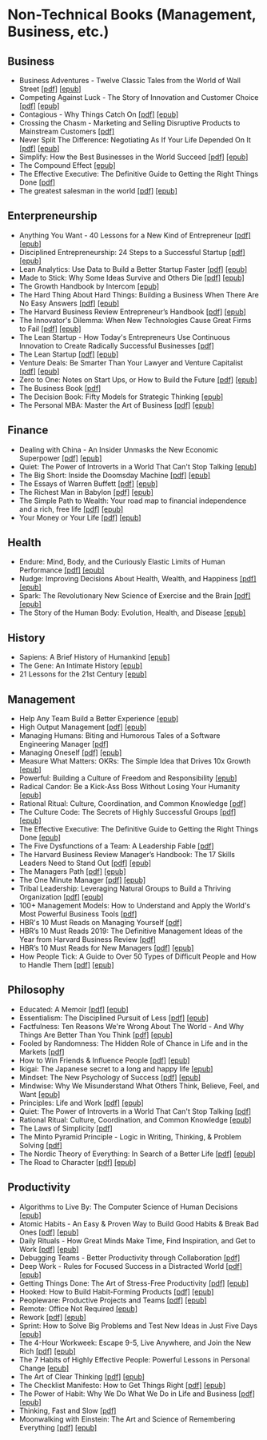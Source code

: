 # Non-Technical Books (Management, Business, etc.)

## Business

 - Business Adventures - Twelve Classic Tales from the World of Wall Street [[pdf]](https://github.com/ahmadassaf/books-library/blob/master/Misc.%20(Management,%20Business,%20etc.)/Business/Business%20Adventures%20-%20Twelve%20Classic%20Tales%20from%20the%20World%20of%20Wall%20Street.pdf) [[epub]](https://github.com/ahmadassaf/books-library/blob/master/Misc.%20(Management,%20Business,%20etc.)/Business/Business%20Adventures%20-%20Twelve%20Classic%20Tales%20from%20the%20World%20of%20Wall%20Street.epub)
 - Competing Against Luck - The Story of Innovation and Customer Choice [[pdf]](https://github.com/ahmadassaf/books-library/blob/master/Misc.%20(Management,%20Business,%20etc.)/Business/Competing%20Against%20Luck%20-%20The%20Story%20of%20Innovation%20and%20Customer%20Choice.pdf) [[epub]](https://github.com/ahmadassaf/books-library/blob/master/Misc.%20(Management,%20Business,%20etc.)/Business/Competing%20Against%20Luck%20-%20The%20Story%20of%20Innovation%20and%20Customer%20Choice.epub)
 - Contagious - Why Things Catch On [[pdf]](https://github.com/ahmadassaf/books-library/blob/master/Misc.%20(Management,%20Business,%20etc.)/Business/Contagious%20-%20Why%20Things%20Catch%20On.pdf) [[epub]](https://github.com/ahmadassaf/books-library/blob/master/Misc.%20(Management,%20Business,%20etc.)/Business/Contagious%20-%20Why%20Things%20Catch%20On.epub)
 - Crossing the Chasm - Marketing and Selling Disruptive Products to Mainstream Customers [[pdf]](https://github.com/ahmadassaf/books-library/blob/master/Misc.%20(Management,%20Business,%20etc.)/Business/Crossing%20the%20Chasm%20-%20Marketing%20and%20Selling%20Disruptive%20Products%20to%20Mainstream%20Customers.pdf)
 - Never Split The Difference: Negotiating As If Your Life Depended On It [[pdf]](https://github.com/ahmadassaf/books-library/blob/master/Misc.%20(Management,%20Business,%20etc.)/Business/Never%20Split%20The%20Difference:%20Negotiating%20As%20If%20Your%20Life%20Depended%20On%20It.pdf) [[epub]](https://github.com/ahmadassaf/books-library/blob/master/Misc.%20(Management,%20Business,%20etc.)/Business/Never%20Split%20The%20Difference:%20Negotiating%20As%20If%20Your%20Life%20Depended%20On%20It.epub)
 - Simplify: How the Best Businesses in the World Succeed [[pdf]](https://github.com/ahmadassaf/books-library/blob/master/Misc.%20(Management,%20Business,%20etc.)/Business/Simplify:%20How%20the%20Best%20Businesses%20in%20the%20World%20Succeed.pdf) [[epub]](https://github.com/ahmadassaf/books-library/blob/master/Misc.%20(Management,%20Business,%20etc.)/Business/Simplify:%20How%20the%20Best%20Businesses%20in%20the%20World%20Succeed.epub)
 - The Compound Effect [[epub]](https://github.com/ahmadassaf/books-library/blob/master/Misc.%20(Management,%20Business,%20etc.)/Business/The%20Compound%20Effect.epub)
 - The Effective Executive: The Definitive Guide to Getting the Right Things Done [[pdf]](https://github.com/ahmadassaf/books-library/blob/master/Misc.%20(Management,%20Business,%20etc.)/Business/The%20Effective%20Executive:%20The%20Definitive%20Guide%20to%20Getting%20the%20Right%20Things%20Done.pdf)
 - The greatest salesman in the world [[pdf]](https://github.com/ahmadassaf/books-library/blob/master/Misc.%20(Management,%20Business,%20etc.)/Business/The%20greatest%20salesman%20in%20the%20world.pdf) [[epub]](https://github.com/ahmadassaf/books-library/blob/master/Misc.%20(Management,%20Business,%20etc.)/Business/The%20greatest%20salesman%20in%20the%20world.epub)

## Enterpreneurship

 - Anything You Want - 40 Lessons for a New Kind of Entrepreneur [[pdf]](https://github.com/ahmadassaf/books-library/blob/master/Misc.%20(Management,%20Business,%20etc.)/Enterpreneurship/Anything%20You%20Want%20-%2040%20Lessons%20for%20a%20New%20Kind%20of%20Entrepreneur.pdf) [[epub]](https://github.com/ahmadassaf/books-library/blob/master/Misc.%20(Management,%20Business,%20etc.)/Enterpreneurship/Anything%20You%20Want%20-%2040%20Lessons%20for%20a%20New%20Kind%20of%20Entrepreneur.epub)
 - Disciplined Entrepreneurship: 24 Steps to a Successful Startup [[pdf]](https://github.com/ahmadassaf/books-library/blob/master/Misc.%20(Management,%20Business,%20etc.)/Enterpreneurship/Disciplined%20Entrepreneurship:%2024%20Steps%20to%20a%20Successful%20Startup.pdf) [[epub]](https://github.com/ahmadassaf/books-library/blob/master/Misc.%20(Management,%20Business,%20etc.)/Enterpreneurship/Disciplined%20Entrepreneurship:%2024%20Steps%20to%20a%20Successful%20Startup.epub)
 - Lean Analytics: Use Data to Build a Better Startup Faster [[pdf]](https://github.com/ahmadassaf/books-library/blob/master/Misc.%20(Management,%20Business,%20etc.)/Enterpreneurship/Lean%20Analytics:%20Use%20Data%20to%20Build%20a%20Better%20Startup%20Faster.pdf) [[epub]](https://github.com/ahmadassaf/books-library/blob/master/Misc.%20(Management,%20Business,%20etc.)/Enterpreneurship/Lean%20Analytics:%20Use%20Data%20to%20Build%20a%20Better%20Startup%20Faster.epub)
 - Made to Stick: Why Some Ideas Survive and Others Die [[pdf]](https://github.com/ahmadassaf/books-library/blob/master/Misc.%20(Management,%20Business,%20etc.)/Enterpreneurship/Made%20to%20Stick:%20Why%20Some%20Ideas%20Survive%20and%20Others%20Die.pdf) [[epub]](https://github.com/ahmadassaf/books-library/blob/master/Misc.%20(Management,%20Business,%20etc.)/Enterpreneurship/Made%20to%20Stick:%20Why%20Some%20Ideas%20Survive%20and%20Others%20Die.epub)
 - The Growth Handbook by Intercom [[epub]](https://github.com/ahmadassaf/books-library/blob/master/Misc.%20(Management,%20Business,%20etc.)/Enterpreneurship/The%20Growth%20Handbook%20by%20Intercom.epub)
 - The Hard Thing About Hard Things: Building a Business When There Are No Easy Answers [[pdf]](https://github.com/ahmadassaf/books-library/blob/master/Misc.%20(Management,%20Business,%20etc.)/Enterpreneurship/The%20Hard%20Thing%20About%20Hard%20Things:%20Building%20a%20Business%20When%20There%20Are%20No%20Easy%20Answers.pdf) [[epub]](https://github.com/ahmadassaf/books-library/blob/master/Misc.%20(Management,%20Business,%20etc.)/Enterpreneurship/The%20Hard%20Thing%20About%20Hard%20Things:%20Building%20a%20Business%20When%20There%20Are%20No%20Easy%20Answers.epub)
 - The Harvard Business Review Entrepreneur’s Handbook [[pdf]](https://github.com/ahmadassaf/books-library/blob/master/Misc.%20(Management,%20Business,%20etc.)/Enterpreneurship/The%20Harvard%20Business%20Review%20Entrepreneur’s%20Handbook.pdf) [[epub]](https://github.com/ahmadassaf/books-library/blob/master/Misc.%20(Management,%20Business,%20etc.)/Enterpreneurship/The%20Harvard%20Business%20Review%20Entrepreneur’s%20Handbook.epub)
 - The Innovator's Dilemma: When New Technologies Cause Great Firms to Fail [[pdf]](https://github.com/ahmadassaf/books-library/blob/master/Misc.%20(Management,%20Business,%20etc.)/Enterpreneurship/The%20Innovator's%20Dilemma:%20When%20New%20Technologies%20Cause%20Great%20Firms%20to%20Fail.pdf) [[epub]](https://github.com/ahmadassaf/books-library/blob/master/Misc.%20(Management,%20Business,%20etc.)/Enterpreneurship/The%20Innovator's%20Dilemma:%20When%20New%20Technologies%20Cause%20Great%20Firms%20to%20Fail.epub)
 - The Lean Startup - How Today's Entrepreneurs Use Continuous Innovation to Create Radically Successful Businesses [[pdf]](https://github.com/ahmadassaf/books-library/blob/master/Misc.%20(Management,%20Business,%20etc.)/Enterpreneurship/The%20Lean%20Startup%20-%20How%20Today's%20Entrepreneurs%20Use%20Continuous%20Innovation%20to%20Create%20Radically%20Successful%20Businesses.pdf)
 - The Lean Startup [[pdf]](https://github.com/ahmadassaf/books-library/blob/master/Misc.%20(Management,%20Business,%20etc.)/Enterpreneurship/The%20Lean%20Startup.pdf) [[epub]](https://github.com/ahmadassaf/books-library/blob/master/Misc.%20(Management,%20Business,%20etc.)/Enterpreneurship/The%20Lean%20Startup.epub)
 - Venture Deals: Be Smarter Than Your Lawyer and Venture Capitalist [[pdf]](https://github.com/ahmadassaf/books-library/blob/master/Misc.%20(Management,%20Business,%20etc.)/Enterpreneurship/Venture%20Deals:%20Be%20Smarter%20Than%20Your%20Lawyer%20and%20Venture%20Capitalist.pdf)  [[epub]](https://github.com/ahmadassaf/books-library/blob/master/Misc.%20(Management,%20Business,%20etc.)/Enterpreneurship/Venture%20Deals:%20Be%20Smarter%20Than%20Your%20Lawyer%20and%20Venture%20Capitalist.epub)
 - Zero to One: Notes on Start Ups, or How to Build the Future [[pdf]](https://github.com/ahmadassaf/books-library/blob/master/Misc.%20(Management,%20Business,%20etc.)/Enterpreneurship/Zero%20to%20One:%20Notes%20on%20Start%20Ups,%20or%20How%20to%20Build%20the%20Future.pdf) [[epub]](https://github.com/ahmadassaf/books-library/blob/master/Misc.%20(Management,%20Business,%20etc.)/Enterpreneurship/Zero%20to%20One:%20Notes%20on%20Start%20Ups,%20or%20How%20to%20Build%20the%20Future.epub)
 - The Business Book [[pdf]](https://github.com/ahmadassaf/research-library/blob/master/Misc.%20(Management,%20Business,%20etc.)/Business/The%20Business%20Book.pdf)
 - The Decision Book: Fifty Models for Strategic Thinking [[epub]](https://github.com/ahmadassaf/research-library/blob/master/Misc.%20(Management,%20Business,%20etc.)/Business/The%20Decision%20Book:%20Fifty%20Models%20for%20Strategic%20Thinking.epub)
 - The Personal MBA: Master the Art of Business [[pdf]](https://github.com/ahmadassaf/research-library/blob/master/Misc.%20(Management,%20Business,%20etc.)/Business/The%20Personal%20MBA:%20Master%20the%20Art%20of%20Business.pdf) [[epub]](https://github.com/ahmadassaf/research-library/blob/master/Misc.%20(Management,%20Business,%20etc.)/Business/The%20Personal%20MBA:%20Master%20the%20Art%20of%20Business.epub)

## Finance

 - Dealing with China - An Insider Unmasks the New Economic Superpower [[pdf]](https://github.com/ahmadassaf/books-library/blob/master/Misc.%20(Management,%20Business,%20etc.)/Finance/Dealing%20with%20China%20-%20An%20Insider%20Unmasks%20the%20New%20Economic%20Superpower.pdf) [[epub]](https://github.com/ahmadassaf/books-library/blob/master/Misc.%20(Management,%20Business,%20etc.)/Finance/Dealing%20with%20China%20-%20An%20Insider%20Unmasks%20the%20New%20Economic%20Superpower.epub)
 - Quiet: The Power of Introverts in a World That Can't Stop Talking [[epub]](https://github.com/ahmadassaf/books-library/blob/master/Misc.%20(Management,%20Business,%20etc.)/Finance/Quiet:%20The%20Power%20of%20Introverts%20in%20a%20World%20That%20Can't%20Stop%20Talking.epub)
 - The Big Short: Inside the Doomsday Machine [[pdf]](https://github.com/ahmadassaf/books-library/blob/master/Misc.%20(Management,%20Business,%20etc.)/Finance/The%20Big%20Short:%20Inside%20the%20Doomsday%20Machine.pdf) [[epub]](https://github.com/ahmadassaf/books-library/blob/master/Misc.%20(Management,%20Business,%20etc.)/Finance/The%20Big%20Short:%20Inside%20the%20Doomsday%20Machine.epub)
 - The Essays of Warren Buffett [[pdf]](https://github.com/ahmadassaf/books-library/blob/master/Misc.%20(Management,%20Business,%20etc.)/Finance/The%20Essays%20of%20Warren%20Buffett.pdf) [[epub]](https://github.com/ahmadassaf/books-library/blob/master/Misc.%20(Management,%20Business,%20etc.)/Finance/The%20Essays%20of%20Warren%20Buffett.epub)
 - The Richest Man in Babylon [[pdf]](https://github.com/ahmadassaf/books-library/blob/master/Misc.%20(Management,%20Business,%20etc.)/Finance/The%20Richest%20Man%20in%20Babylon.pdf) [[epub]](https://github.com/ahmadassaf/books-library/blob/master/Misc.%20(Management,%20Business,%20etc.)/Finance/The%20Richest%20Man%20in%20Babylon.epub)
 - The Simple Path to Wealth: Your road map to financial independence and a rich, free life [[pdf]](https://github.com/ahmadassaf/books-library/blob/master/Misc.%20(Management,%20Business,%20etc.)/Finance/The%20Simple%20Path%20to%20Wealth:%20Your%20road%20map%20to%20financial%20independence%20and%20a%20rich,%20free%20life.pdf) [[epub]](https://github.com/ahmadassaf/books-library/blob/master/Misc.%20(Management,%20Business,%20etc.)/Finance/The%20Simple%20Path%20to%20Wealth:%20Your%20road%20map%20to%20financial%20independence%20and%20a%20rich,%20free%20life.epub)
 - Your Money or Your Life [[pdf]](https://github.com/ahmadassaf/books-library/blob/master/Misc.%20(Management,%20Business,%20etc.)/Finance/Your%20Money%20or%20Your%20Life.pdf) [[epub]](https://github.com/ahmadassaf/books-library/blob/master/Misc.%20(Management,%20Business,%20etc.)/Finance/Your%20Money%20or%20Your%20Life.epub)

## Health

 - Endure: Mind, Body, and the Curiously Elastic Limits of Human Performance [[pdf]](https://github.com/ahmadassaf/books-library/blob/master/Misc.%20(Management,%20Business,%20etc.)/Health/Endure:%20Mind,%20Body,%20and%20the%20Curiously%20Elastic%20Limits%20of%20Human%20Performance.pdf) [[epub]](https://github.com/ahmadassaf/books-library/blob/master/Misc.%20(Management,%20Business,%20etc.)/Health/Endure:%20Mind,%20Body,%20and%20the%20Curiously%20Elastic%20Limits%20of%20Human%20Performance.epub)
 - Nudge: Improving Decisions About Health, Wealth, and Happiness [[pdf]](https://github.com/ahmadassaf/books-library/blob/master/Misc.%20(Management,%20Business,%20etc.)/Health/Nudge:%20Improving%20Decisions%20About%20Health,%20Wealth,%20and%20Happiness.pdf) [[epub]](https://github.com/ahmadassaf/books-library/blob/master/Misc.%20(Management,%20Business,%20etc.)/Health/Nudge:%20Improving%20Decisions%20About%20Health,%20Wealth,%20and%20Happiness.epub)
 - Spark: The Revolutionary New Science of Exercise and the Brain [[pdf]](https://github.com/ahmadassaf/books-library/blob/master/Misc.%20(Management,%20Business,%20etc.)/Health/Spark:%20The%20Revolutionary%20New%20Science%20of%20Exercise%20and%20the%20Brain.pdf) [[epub]](https://github.com/ahmadassaf/books-library/blob/master/Misc.%20(Management,%20Business,%20etc.)/Health/Spark:%20The%20Revolutionary%20New%20Science%20of%20Exercise%20and%20the%20Brain.epub)
 - The Story of the Human Body: Evolution, Health, and Disease [[epub]](https://github.com/ahmadassaf/books-library/blob/master/Misc.%20(Management,%20Business,%20etc.)/Health/The%20Story%20of%20the%20Human%20Body:%20Evolution,%20Health,%20and%20Disease.epub)

## History

 - Sapiens: A Brief History of Humankind [[epub]](https://github.com/ahmadassaf/books-library/blob/master/Misc.%20(Management,%20Business,%20etc.)/History/Sapiens:%20A%20Brief%20History%20of%20Humankind.epub)
 - The Gene: An Intimate History [[epub]](https://github.com/ahmadassaf/books-library/blob/master/Misc.%20(Management,%20Business,%20etc.)/History/The%20Gene:%20An%20Intimate%20History.epub)
 - 21 Lessons for the 21st Century [[epub]](https://github.com/ahmadassaf/research-library/blob/master/Misc.%20(Management,%20Business,%20etc.)/History/21%20Lessons%20for%20the%2021st%20Century.epub)

## Management

 - Help Any Team Build a Better Experience [[epub]](https://github.com/ahmadassaf/books-library/blob/master/Misc.%20(Management,%20Business,%20etc.)/Management/Help%20Any%20Team%20Build%20a%20Better%20Experience.epub)
 - High Output Management [[pdf]](https://github.com/ahmadassaf/books-library/blob/master/Misc.%20(Management,%20Business,%20etc.)/Management/High%20Output%20Management.pdf) [[epub]](https://github.com/ahmadassaf/books-library/blob/master/Misc.%20(Management,%20Business,%20etc.)/Management/High%20Output%20Management.epub)
 - Managing Humans: Biting and Humorous Tales of a Software Engineering Manager [[pdf]](https://github.com/ahmadassaf/books-library/blob/master/Misc.%20(Management,%20Business,%20etc.)/Management/Managing%20Humans:%20Biting%20and%20Humorous%20Tales%20of%20a%20Software%20Engineering%20Manager.pdf)
 - Managing Oneself [[pdf]](https://github.com/ahmadassaf/books-library/blob/master/Misc.%20(Management,%20Business,%20etc.)/Management/Managing%20Oneself.pdf) [[epub]](https://github.com/ahmadassaf/books-library/blob/master/Misc.%20(Management,%20Business,%20etc.)/Management/Managing%20Oneself.epub)
 - Measure What Matters: OKRs: The Simple Idea that Drives 10x Growth [[epub]](https://github.com/ahmadassaf/books-library/blob/master/Misc.%20(Management,%20Business,%20etc.)/Management/Measure%20What%20Matters:%20OKRs:%20The%20Simple%20Idea%20that%20Drives%2010x%20Growth.epub)
 - Powerful: Building a Culture of Freedom and Responsibility [[epub]](https://github.com/ahmadassaf/books-library/blob/master/Misc.%20(Management,%20Business,%20etc.)/Management/Powerful:%20Building%20a%20Culture%20of%20Freedom%20and%20Responsibility.epub)
 - Radical Candor: Be a Kick-Ass Boss Without Losing Your Humanity [[epub]](https://github.com/ahmadassaf/books-library/blob/master/Misc.%20(Management,%20Business,%20etc.)/Management/Radical%20Candor:%20Be%20a%20Kick-Ass%20Boss%20Without%20Losing%20Your%20Humanity.epub)
 - Rational Ritual: Culture, Coordination, and Common Knowledge [[pdf]](https://github.com/ahmadassaf/books-library/blob/master/Misc.%20(Management,%20Business,%20etc.)/Management/Rational%20Ritual:%20Culture,%20Coordination,%20and%20Common%20Knowledge.pdf)
 - The Culture Code: The Secrets of Highly Successful Groups [[pdf]](https://github.com/ahmadassaf/books-library/blob/master/Misc.%20(Management,%20Business,%20etc.)/Management/The%20Culture%20Code:%20The%20Secrets%20of%20Highly%20Successful%20Groups.pdf) [[epub]](https://github.com/ahmadassaf/books-library/blob/master/Misc.%20(Management,%20Business,%20etc.)/Management/The%20Culture%20Code:%20The%20Secrets%20of%20Highly%20Successful%20Groups.epub)
 - The Effective Executive: The Definitive Guide to Getting the Right Things Done [[epub]](https://github.com/ahmadassaf/books-library/blob/master/Misc.%20(Management,%20Business,%20etc.)/Management/The%20Effective%20Executive:%20The%20Definitive%20Guide%20to%20Getting%20the%20Right%20Things%20Done.epub)
 - The Five Dysfunctions of a Team: A Leadership Fable [[pdf]](https://github.com/ahmadassaf/books-library/blob/master/Misc.%20(Management,%20Business,%20etc.)/Management/The%20Five%20Dysfunctions%20of%20a%20Team:%20A%20Leadership%20Fable.pdf)
 - The Harvard Business Review Manager’s Handbook: The 17 Skills Leaders Need to Stand Out [[pdf]](https://github.com/ahmadassaf/books-library/blob/master/Misc.%20(Management,%20Business,%20etc.)/Management/The%20Harvard%20Business%20Review%20Manager’s%20Handbook:%20The%2017%20Skills%20Leaders%20Need%20to%20Stand%20Out.pdf) [[epub]](https://github.com/ahmadassaf/books-library/blob/master/Misc.%20(Management,%20Business,%20etc.)/Management/The%20Harvard%20Business%20Review%20Manager’s%20Handbook:%20The%2017%20Skills%20Leaders%20Need%20to%20Stand%20Out.epub)
 - The Managers Path [[pdf]](https://github.com/ahmadassaf/books-library/blob/master/Misc.%20(Management,%20Business,%20etc.)/Management/The%20Manager`s%20Path.pdf) [[epub]](https://github.com/ahmadassaf/books-library/blob/master/Misc.%20(Management,%20Business,%20etc.)/Management/The%20Manager`s%20Path.epub)
 - The One Minute Manager [[pdf]](https://github.com/ahmadassaf/books-library/blob/master/Misc.%20(Management,%20Business,%20etc.)/Management/The%20One%20Minute%20Manager.pdf) [[epub]](https://github.com/ahmadassaf/books-library/blob/master/Misc.%20(Management,%20Business,%20etc.)/Management/The%20One%20Minute%20Manager.epub)
 - Tribal Leadership: Leveraging Natural Groups to Build a Thriving Organization [[pdf]](https://github.com/ahmadassaf/books-library/blob/master/Misc.%20(Management,%20Business,%20etc.)/Management/Tribal%20Leadership:%20Leveraging%20Natural%20Groups%20to%20Build%20a%20Thriving%20Organization.pdf) [[epub]](https://github.com/ahmadassaf/books-library/blob/master/Misc.%20(Management,%20Business,%20etc.)/Management/Tribal%20Leadership:%20Leveraging%20Natural%20Groups%20to%20Build%20a%20Thriving%20Organization.epub)
 - 100+ Management Models: How to Understand and Apply the World's Most Powerful Business Tools [[pdf]](https://github.com/ahmadassaf/research-library/blob/master/Misc.%20(Management,%20Business,%20etc.)/Management/100+%20Management%20Models:%20How%20to%20Understand%20and%20Apply%20the%20World's%20Most%20Powerful%20Business%20Tools.pdf)
 - HBR's 10 Must Reads on Managing Yourself [[pdf]](https://github.com/ahmadassaf/research-library/blob/master/Misc.%20(Management,%20Business,%20etc.)/Management/HBR's%2010%20Must%20Reads%20on%20Managing%20Yourself.pdf)
 - HBR’s 10 Must Reads 2019: The Definitive Management Ideas of the Year from Harvard Business Review [[pdf]](https://github.com/ahmadassaf/research-library/blob/master/Misc.%20(Management,%20Business,%20etc.)/Management/HBR’s%2010%20Must%20Reads%202019:%20The%20Definitive%20Management%20Ideas%20of%20the%20Year%20from%20Harvard%20Business%20Review.pdf)
 - HBR’s 10 Must Reads for New Managers [[pdf]](https://github.com/ahmadassaf/research-library/blob/master/Misc.%20(Management,%20Business,%20etc.)/Management/HBR’s%2010%20Must%20Reads%20for%20New%20Managers.pdf) [[epub]](https://github.com/ahmadassaf/research-library/blob/master/Misc.%20(Management,%20Business,%20etc.)/Management/HBR’s%2010%20Must%20Reads%20for%20New%20Managers.epub)
 - How People Tick: A Guide to Over 50 Types of Difficult People and How to Handle Them [[pdf]](https://github.com/ahmadassaf/research-library/blob/master/Misc.%20(Management,%20Business,%20etc.)/Management/How%20People%20Tick:%20A%20Guide%20to%20Over%2050%20Types%20of%20Difficult%20People%20and%20How%20to%20Handle%20Them.pdf) [[epub]](https://github.com/ahmadassaf/research-library/blob/master/Misc.%20(Management,%20Business,%20etc.)/Management/How%20People%20Tick:%20A%20Guide%20to%20Over%2050%20Types%20of%20Difficult%20People%20and%20How%20to%20Handle%20Them.epub)

## Philosophy

 - Educated: A Memoir [[pdf]](https://github.com/ahmadassaf/books-library/blob/master/Misc.%20(Management,%20Business,%20etc.)/Philosophy/Educated:%20A%20Memoir.pdf) [[epub]](https://github.com/ahmadassaf/books-library/blob/master/Misc.%20(Management,%20Business,%20etc.)/Philosophy/Educated:%20A%20Memoir.epub)
 - Essentialism: The Disciplined Pursuit of Less [[pdf]](https://github.com/ahmadassaf/books-library/blob/master/Misc.%20(Management,%20Business,%20etc.)/Philosophy/Essentialism:%20The%20Disciplined%20Pursuit%20of%20Less.pdf) [[epub]](https://github.com/ahmadassaf/books-library/blob/master/Misc.%20(Management,%20Business,%20etc.)/Philosophy/Essentialism:%20The%20Disciplined%20Pursuit%20of%20Less.epub)
 - Factfulness: Ten Reasons We're Wrong About The World - And Why Things Are Better Than You Think [[pdf]](https://github.com/ahmadassaf/books-library/blob/master/Misc.%20(Management,%20Business,%20etc.)/Philosophy/Factfulness:%20Ten%20Reasons%20We're%20Wrong%20About%20The%20World%20-%20And%20Why%20Things%20Are%20Better%20Than%20You%20Think.pdf) [[epub]](https://github.com/ahmadassaf/books-library/blob/master/Misc.%20(Management,%20Business,%20etc.)/Philosophy/Factfulness:%20Ten%20Reasons%20We're%20Wrong%20About%20The%20World%20-%20And%20Why%20Things%20Are%20Better%20Than%20You%20Think.epub)
 - Fooled by Randomness: The Hidden Role of Chance in Life and in the Markets [[pdf]](https://github.com/ahmadassaf/books-library/blob/master/Misc.%20(Management,%20Business,%20etc.)/Philosophy/Fooled%20by%20Randomness:%20The%20Hidden%20Role%20of%20Chance%20in%20Life%20and%20in%20the%20Markets.pdf)
 - How to Win Friends & Influence People [[pdf]](https://github.com/ahmadassaf/books-library/blob/master/Misc.%20(Management,%20Business,%20etc.)/Philosophy/How%20to%20Win%20Friends%20&%20Influence%20People.pdf) [[epub]](https://github.com/ahmadassaf/books-library/blob/master/Misc.%20(Management,%20Business,%20etc.)/Philosophy/How%20to%20Win%20Friends%20&%20Influence%20People.epub)
 - Ikigai: The Japanese secret to a long and happy life [[epub]](https://github.com/ahmadassaf/books-library/blob/master/Misc.%20(Management,%20Business,%20etc.)/Philosophy/Ikigai:%20The%20Japanese%20secret%20to%20a%20long%20and%20happy%20life.epub)
 - Mindset: The New Psychology of Success [[pdf]](https://github.com/ahmadassaf/books-library/blob/master/Misc.%20(Management,%20Business,%20etc.)/Philosophy/Mindset:%20The%20New%20Psychology%20of%20Success.pdf) [[epub]](https://github.com/ahmadassaf/books-library/blob/master/Misc.%20(Management,%20Business,%20etc.)/Philosophy/Mindset:%20The%20New%20Psychology%20of%20Success.epub)
 - Mindwise: Why We Misunderstand What Others Think, Believe, Feel, and Want [[epub]](https://github.com/ahmadassaf/books-library/blob/master/Misc.%20(Management,%20Business,%20etc.)/Philosophy/Mindwise:%20Why%20We%20Misunderstand%20What%20Others%20Think,%20Believe,%20Feel,%20and%20Want.epub)
 - Principles: Life and Work [[pdf]](https://github.com/ahmadassaf/books-library/blob/master/Misc.%20(Management,%20Business,%20etc.)/Philosophy/Principles:%20Life%20and%20Work.pdf) [[epub]](https://github.com/ahmadassaf/books-library/blob/master/Misc.%20(Management,%20Business,%20etc.)/Philosophy/Principles:%20Life%20and%20Work.epub)
 - Quiet: The Power of Introverts in a World That Can't Stop Talking [[pdf]](https://github.com/ahmadassaf/books-library/blob/master/Misc.%20(Management,%20Business,%20etc.)/Philosophy/Quiet:%20The%20Power%20of%20Introverts%20in%20a%20World%20That%20Can't%20Stop%20Talking.pdf)
 - Rational Ritual: Culture, Coordination, and Common Knowledge [[epub]](https://github.com/ahmadassaf/books-library/blob/master/Misc.%20(Management,%20Business,%20etc.)/Philosophy/Rational%20Ritual:%20Culture,%20Coordination,%20and%20Common%20Knowledge.epub)
 - The Laws of Simplicity [[pdf]](https://github.com/ahmadassaf/books-library/blob/master/Misc.%20(Management,%20Business,%20etc.)/Philosophy/The%20Laws%20of%20Simplicity.pdf)
 - The Minto Pyramid Principle - Logic in Writing, Thinking, & Problem Solving [[pdf]](https://github.com/ahmadassaf/books-library/blob/master/Misc.%20(Management,%20Business,%20etc.)/Philosophy/The%20Minto%20Pyramid%20Principle%20-%20Logic%20in%20Writing,%20Thinking,%20&%20Problem%20Solving.pdf)
 - The Nordic Theory of Everything: In Search of a Better Life [[pdf]](https://github.com/ahmadassaf/books-library/blob/master/Misc.%20(Management,%20Business,%20etc.)/Philosophy/The%20Nordic%20Theory%20of%20Everything:%20In%20Search%20of%20a%20Better%20Life.pdf) [[epub]](https://github.com/ahmadassaf/books-library/blob/master/Misc.%20(Management,%20Business,%20etc.)/Philosophy/The%20Nordic%20Theory%20of%20Everything:%20In%20Search%20of%20a%20Better%20Life.epub)
 - The Road to Character [[pdf]](https://github.com/ahmadassaf/books-library/blob/master/Misc.%20(Management,%20Business,%20etc.)/Philosophy/The%20Road%20to%20Character.pdf) [[epub]](https://github.com/ahmadassaf/books-library/blob/master/Misc.%20(Management,%20Business,%20etc.)/Philosophy/The%20Road%20to%20Character.epub)

## Productivity

 - Algorithms to Live By: The Computer Science of Human Decisions [[epub]](https://github.com/ahmadassaf/books-library/blob/master/Misc.%20(Management,%20Business,%20etc.)/Productivity/Algorithms%20to%20Live%20By:%20The%20Computer%20Science%20of%20Human%20Decisions.epub)
 - Atomic Habits - An Easy & Proven Way to Build Good Habits & Break Bad Ones [[pdf]](https://github.com/ahmadassaf/books-library/blob/master/Misc.%20(Management,%20Business,%20etc.)/Productivity/Atomic%20Habits%20-%20An%20Easy%20&%20Proven%20Way%20to%20Build%20Good%20Habits%20&%20Break%20Bad%20Ones.pdf) [[epub]](https://github.com/ahmadassaf/books-library/blob/master/Misc.%20(Management,%20Business,%20etc.)/Productivity/Atomic%20Habits%20-%20An%20Easy%20&%20Proven%20Way%20to%20Build%20Good%20Habits%20&%20Break%20Bad%20Ones.epub)
 - Daily Rituals - How Great Minds Make Time, Find Inspiration, and Get to Work [[pdf]](https://github.com/ahmadassaf/books-library/blob/master/Misc.%20(Management,%20Business,%20etc.)/Productivity/Daily%20Rituals%20-%20How%20Great%20Minds%20Make%20Time,%20Find%20Inspiration,%20and%20Get%20to%20Work.pdf) [[epub]](https://github.com/ahmadassaf/books-library/blob/master/Misc.%20(Management,%20Business,%20etc.)/Productivity/Daily%20Rituals%20-%20How%20Great%20Minds%20Make%20Time,%20Find%20Inspiration,%20and%20Get%20to%20Work.epub)
 - Debugging Teams - Better Productivity through Collaboration [[pdf]](https://github.com/ahmadassaf/books-library/blob/master/Misc.%20(Management,%20Business,%20etc.)/Productivity/Debugging%20Teams%20-%20Better%20Productivity%20through%20Collaboration.pdf)
 - Deep Work - Rules for Focused Success in a Distracted World [[pdf]](https://github.com/ahmadassaf/books-library/blob/master/Misc.%20(Management,%20Business,%20etc.)/Productivity/Deep%20Work%20-%20Rules%20for%20Focused%20Success%20in%20a%20Distracted%20World.pdf) [[epub]](https://github.com/ahmadassaf/books-library/blob/master/Misc.%20(Management,%20Business,%20etc.)/Productivity/Deep%20Work%20-%20Rules%20for%20Focused%20Success%20in%20a%20Distracted%20World.epub)
 - Getting Things Done: The Art of Stress-Free Productivity [[pdf]](https://github.com/ahmadassaf/books-library/blob/master/Misc.%20(Management,%20Business,%20etc.)/Productivity/Getting%20Things%20Done:%20The%20Art%20of%20Stress-Free%20Productivity.pdf) [[epub]](https://github.com/ahmadassaf/books-library/blob/master/Misc.%20(Management,%20Business,%20etc.)/Productivity/Getting%20Things%20Done:%20The%20Art%20of%20Stress-Free%20Productivity.epub)
 - Hooked: How to Build Habit-Forming Products [[pdf]](https://github.com/ahmadassaf/books-library/blob/master/Misc.%20(Management,%20Business,%20etc.)/Productivity/Hooked:%20How%20to%20Build%20Habit-Forming%20Products.pdf) [[epub]](https://github.com/ahmadassaf/books-library/blob/master/Misc.%20(Management,%20Business,%20etc.)/Productivity/Hooked:%20How%20to%20Build%20Habit-Forming%20Products.epub)
 - Peopleware: Productive Projects and Teams [[pdf]](https://github.com/ahmadassaf/books-library/blob/master/Misc.%20(Management,%20Business,%20etc.)/Productivity/Peopleware:%20Productive%20Projects%20and%20Teams.pdf) [[epub]](https://github.com/ahmadassaf/books-library/blob/master/Misc.%20(Management,%20Business,%20etc.)/Productivity/Peopleware:%20Productive%20Projects%20and%20Teams.epub)
 - Remote: Office Not Required [[epub]](https://github.com/ahmadassaf/books-library/blob/master/Misc.%20(Management,%20Business,%20etc.)/Productivity/Remote:%20Office%20Not%20Required.epub)
 - Rework [[pdf]](https://github.com/ahmadassaf/books-library/blob/master/Misc.%20(Management,%20Business,%20etc.)/Productivity/Rework.pdf) [[epub]](https://github.com/ahmadassaf/books-library/blob/master/Misc.%20(Management,%20Business,%20etc.)/Productivity/Rework.epub)
 - Sprint: How to Solve Big Problems and Test New Ideas in Just Five Days [[epub]](https://github.com/ahmadassaf/books-library/blob/master/Misc.%20(Management,%20Business,%20etc.)/Productivity/Sprint:%20How%20to%20Solve%20Big%20Problems%20and%20Test%20New%20Ideas%20in%20Just%20Five%20Days.epub)
 - The 4-Hour Workweek: Escape 9-5, Live Anywhere, and Join the New Rich [[pdf]](https://github.com/ahmadassaf/books-library/blob/master/Misc.%20(Management,%20Business,%20etc.)/Productivity/The%204-Hour%20Workweek:%20Escape%209-5,%20Live%20Anywhere,%20and%20Join%20the%20New%20Rich.pdf) [[epub]](https://github.com/ahmadassaf/books-library/blob/master/Misc.%20(Management,%20Business,%20etc.)/Productivity/The%204-Hour%20Workweek:%20Escape%209-5,%20Live%20Anywhere,%20and%20Join%20the%20New%20Rich.epub)
 - The 7 Habits of Highly Effective People: Powerful Lessons in Personal Change [[epub]](https://github.com/ahmadassaf/books-library/blob/master/Misc.%20(Management,%20Business,%20etc.)/Productivity/The%207%20Habits%20of%20Highly%20Effective%20People:%20Powerful%20Lessons%20in%20Personal%20Change.epub)
 - The Art of Clear Thinking [[pdf]](https://github.com/ahmadassaf/books-library/blob/master/Misc.%20(Management,%20Business,%20etc.)/Productivity/The%20Art%20of%20Clear%20Thinking.pdf) [[epub]](https://github.com/ahmadassaf/books-library/blob/master/Misc.%20(Management,%20Business,%20etc.)/Productivity/The%20Art%20of%20Clear%20Thinking.epub)
 - The Checklist Manifesto: How to Get Things Right [[pdf]](https://github.com/ahmadassaf/books-library/blob/master/Misc.%20(Management,%20Business,%20etc.)/Productivity/The%20Checklist%20Manifesto:%20How%20to%20Get%20Things%20Right.pdf) [[epub]](https://github.com/ahmadassaf/books-library/blob/master/Misc.%20(Management,%20Business,%20etc.)/Productivity/The%20Checklist%20Manifesto:%20How%20to%20Get%20Things%20Right.epub)
 - The Power of Habit: Why We Do What We Do in Life and Business [[pdf]](https://github.com/ahmadassaf/books-library/blob/master/Misc.%20(Management,%20Business,%20etc.)/Productivity/The%20Power%20of%20Habit:%20Why%20We%20Do%20What%20We%20Do%20in%20Life%20and%20Business.pdf) [[epub]](https://github.com/ahmadassaf/books-library/blob/master/Misc.%20(Management,%20Business,%20etc.)/Productivity/The%20Power%20of%20Habit:%20Why%20We%20Do%20What%20We%20Do%20in%20Life%20and%20Business.epub)
 - Thinking, Fast and Slow [[pdf]](https://github.com/ahmadassaf/books-library/blob/master/Misc.%20(Management,%20Business,%20etc.)/Productivity/Thinking,%20Fast%20and%20Slow.pdf)
 - Moonwalking with Einstein: The Art and Science of Remembering Everything [[pdf]](https://github.com/ahmadassaf/research-library/blob/master/Misc.%20(Management,%20Business,%20etc.)/Productivity/Moonwalking%20with%20Einstein:%20The%20Art%20and%20Science%20of%20Remembering%20Everything.pdf) [[epub]](https://github.com/ahmadassaf/research-library/blob/master/Misc.%20(Management,%20Business,%20etc.)/Productivity/Moonwalking%20with%20Einstein:%20The%20Art%20and%20Science%20of%20Remembering%20Everything.epub)

